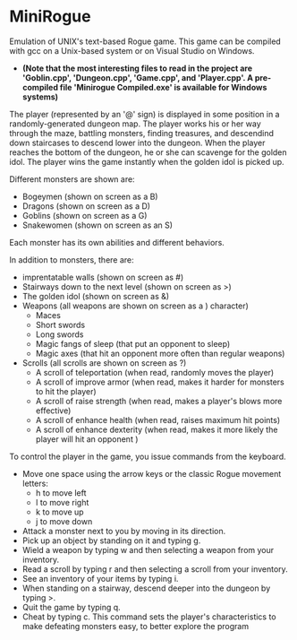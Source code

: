 # MiniRogue

Emulation of UNIX's text-based Rogue game. This game can be compiled with gcc on a Unix-based system or on Visual Studio on Windows. 

* **(Note that the most interesting files to read in the project are 'Goblin.cpp', 'Dungeon.cpp', 'Game.cpp', and 'Player.cpp'. A pre-compiled file 'Minirogue Compiled.exe' is available for Windows systems)**


The player (represented by an '@' sign) is displayed in some position in a randomly-generated dungeon map. The player works his or her way through the maze, battling monsters, finding treasures, and descendind down staircases to descend lower into the dungeon. When the player reaches the bottom of the dungeon, he or she can scavenge for the golden idol. The player wins the game instantly when the golden idol is picked up.

Different monsters are shown are: 
* Bogeymen (shown on screen as a B)
* Dragons (shown on screen as a D)
* Goblins (shown on screen as a G)
* Snakewomen (shown on screen as an S)

Each monster has its own abilities and different behaviors.

In addition to monsters, there are:
* imprentatable walls (shown on screen as #)
* Stairways down to the next level (shown on screen as >)
* The golden idol (shown on screen as &)
* Weapons (all weapons are shown on screen as a ) character)
  * Maces
  * Short swords
  * Long swords
  * Magic fangs of sleep (that put an opponent to sleep)
  * Magic axes (that hit an opponent more often than regular weapons)
* Scrolls (all scrolls are shown on screen as ?)
  * A scroll of teleportation (when read, randomly moves the player)
  * A scroll of improve armor (when read, makes it harder for monsters to hit the player)
  * A scroll of raise strength (when read, makes a player's blows more effective)
  * A scroll of enhance health (when read, raises maximum hit points)
  * A scroll of enhance dexterity (when read, makes it more likely the player will hit an opponent )


To control the player in the game, you issue commands from the keyboard. 

* Move one space using the arrow keys or the classic Rogue movement letters:
  * h to move left
  * l to move right
  * k to move up
  * j to move down
* Attack a monster next to you by moving in its direction.
* Pick up an object by standing on it and typing g.
* Wield a weapon by typing w and then selecting a weapon from your inventory.
* Read a scroll by typing r and then selecting a scroll from your inventory.
* See an inventory of your items by typing i.
* When standing on a stairway, descend deeper into the dungeon by typing >.
* Quit the game by typing q.
* Cheat by typing c. This command sets the player's characteristics to make defeating monsters easy, to better explore the program

